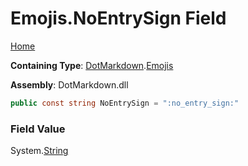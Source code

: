 # Emojis\.NoEntrySign Field

[Home](../../../README.md)

**Containing Type**: [DotMarkdown](../../README.md)\.[Emojis](../README.md)

**Assembly**: DotMarkdown\.dll

```csharp
public const string NoEntrySign = ":no_entry_sign:"
```

### Field Value

System\.[String](https://docs.microsoft.com/en-us/dotnet/api/system.string)